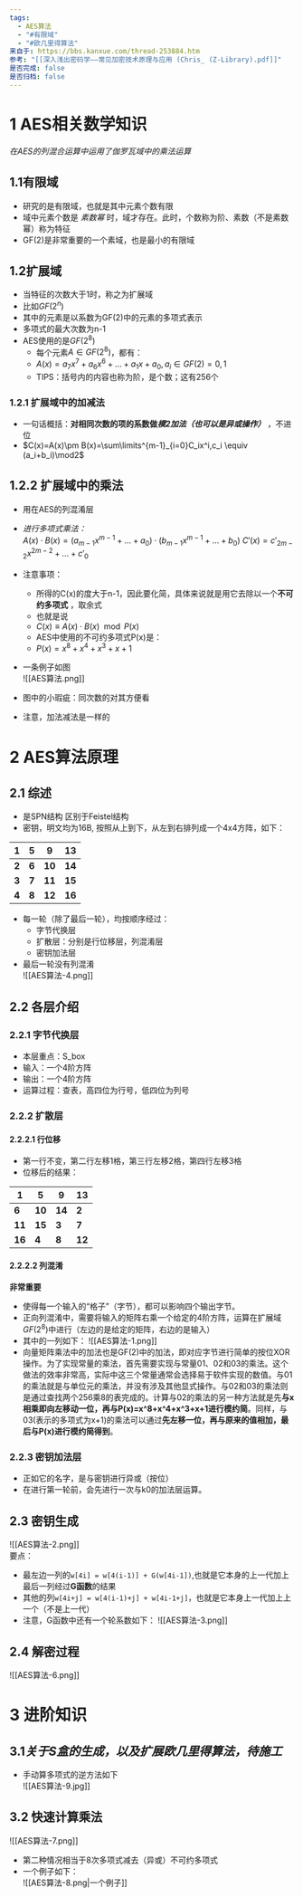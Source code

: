 ```yaml
---
tags:
  - AES算法
  - "#有限域"
  - "#欧几里得算法"
来自于: https://bbs.kanxue.com/thread-253884.htm
参考: "[[深入浅出密码学——常见加密技术原理与应用 (Chris_ (Z-Library).pdf]]"
是否完成: false
是否归档: false
---
```

# 1 AES相关数学知识  
*在AES的列混合运算中运用了伽罗瓦域中的乘法运算*  
## 1.1有限域
* 研究的是有限域，也就是其中元素个数有限  
* 域中元素个数是 *素数幂* 时，域才存在。此时，个数称为阶、素数（不是素数幂）称为特征  
* GF(2)是非常重要的一个素域，也是最小的有限域
## 1.2扩展域  
* 当特征的次数大于1时，称之为扩展域  
* 比如$GF(2^n)$   
* 其中的元素是以系数为GF(2)中的元素的多项式表示
* 多项式的最大次数为n-1
* AES使用的是$GF(2^8)$ 
	* 每个元素$A \in GF(2^8)$，都有：
	* $A(x)=a_7x^7+a_6x^6+...+a_1x+a_0 ,a_i\in GF(2)=0,1$ 
	* TIPS：括号内的内容也称为阶，是个数；这有256个  
### 1.2.1 扩展域中的加减法  
* 一句话概括：**对相同次数的项的系数做*模2加法（也可以是异或操作）*** ，不进位  
* $C(x)=A(x)\pm B(x)=\sum\limits^{m-1}_{i=0}C_ix^i,c_i \equiv (a_i+b_i)\mod2$   
## 1.2.2 扩展域中的乘法  
* 用在AES的列混淆层  
* *进行多项式乘法：*   
$A(x)\cdot B(x) = (a_{m-1}x^{m-1}+...+a_0)\cdot(b_{m-1}x^{m-1}+...+b_0)$ 
$C'(x)=c'_{2m-2}x^{2m-2}+...+c'_0$  
 
* 注意事项：
	* 所得的C(x)的度大于n-1，因此要化简，具体来说就是用它去除以一个**不可约多项式**  ，取余式
	* 也就是说  
	* $C(x)\equiv A(x)\cdot B(x) \mod P(x)$  
	* AES中使用的不可约多项式P(x)是：
	* $P(x)=x^8+x^4+x^3+x+1$

* 一条例子如图  
![[AES算法.png]]
* 图中的小瑕疵：同次数的对其方便看
* 注意，加法减法是一样的  

# 2 AES算法原理  
## 2.1 综述  
* 是SPN结构 区别于Feistel结构
* 密钥，明文均为16B, 按照从上到下，从左到右排列成一个4x4方阵，如下：

| 1   | 5   | 9   | 13  |
| --- | --- | --- | --- |
| **2**   | **6**   | **10**  | **14**  |
| **3**   | **7**   | **11**  | **15**  |
| **4**   | **8**   | **12**  | **16**  |
* 每一轮（除了最后一轮），均按顺序经过：
	* 字节代换层  
	* 扩散层：分别是行位移层，列混淆层  
	* 密钥加法层
* 最后一轮没有列混淆  
![[AES算法-4.png]]
## 2.2 各层介绍  
### 2.2.1 字节代换层  
* 本层重点：S_box
* 输入：一个4阶方阵
* 输出：一个4阶方阵  
* 运算过程：查表，高四位为行号，低四位为列号
### 2.2.2 扩散层  
#### 2.2.2.1 行位移
* 第一行不变，第二行左移1格，第三行左移2格，第四行左移3格  
* 位移后的结果：

| **1**  | **5**  | **9**  | **13** |
| ------ | ------ | ------ | ------ |
| **6**  | **10** | **14** | **2**  |
| **11** | **15** | **3**  | **7**  |
| **16** | **4**  | **8**  | **12** |
#### 2.2.2.2 列混淆  
**非常重要**   
* 使得每一个输入的“格子”（字节），都可以影响四个输出字节。
* 正向列混淆中，需要将输入的矩阵右乘一个给定的4阶方阵，运算在扩展域$GF(2^8)$中进行（左边的是给定的矩阵，右边的是输入）
* 其中的一列如下：
![[AES算法-1.png]]  
* 向量矩阵乘法中的加法也是GF(2)中的加法，即对应字节进行简单的按位XOR操作。为了实现常量的乘法，首先需要实现与常量01、02和03的乘法。这个做法的效率非常高，实际中这三个常量通常会选择易于软件实现的数值。与01的乘法就是与单位元的乘法，并没有涉及其他显式操作。与02和03的乘法则是通过查找两个256乘8的表完成的。计算与02的乘法的另一种方法就是先**与x相乘即向左移动一位，再与P(x)=x^8+x^4+x^3+x+1进行模约简**。同样，与03(表示的多项式为x+1)的乘法可以通过**先左移一位，再与原来的值相加，最后与P(x)进行模约简得到**。
### 2.2.3 密钥加法层  
* 正如它的名字，是与密钥进行异或（按位）  
* 在进行第一轮前，会先进行一次与k0的加法层运算。  
## 2.3 密钥生成  
![[AES算法-2.png]]  
要点：  
* 最左边一列的`w[4i] = w[4(i-1)] + G(w[4i-1])`,也就是它本身的上一代加上最后一列经过**G函数**的结果
* 其他的列`w[4i+j] = w[4(i-1)+j] + w[4i-1+j]`，也就是它本身上一代加上上一个（不是上一代）
* 注意，G函数中还有一个轮系数如下：
![[AES算法-3.png]]    
## 2.4 解密过程  
![[AES算法-6.png]]  
# 3 进阶知识  
## 3.1*关于S盒的生成，以及扩展欧几里得算法，待施工*    
* 手动算多项式的逆方法如下  
![[AES算法-9.jpg]]
## 3.2 快速计算乘法  
![[AES算法-7.png]]  
* 第二种情况相当于8次多项式减去（异或）不可约多项式  
* 一个例子如下：  
![[AES算法-8.png|一个例子]]  
